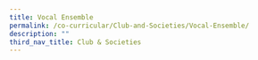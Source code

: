 ```yaml
---
title: Vocal Ensemble
permalink: /co-curricular/Club-and-Societies/Vocal-Ensemble/
description: ""
third_nav_title: Club & Societies
---
```

